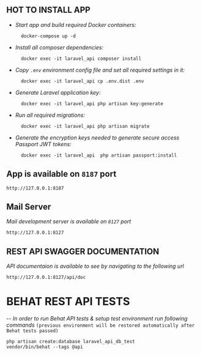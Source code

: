 
**HOT TO INSTALL APP**
--
     
* *Start app and build required Docker containers:*

        docker-compose up -d
      
* *Install all composer dependencies:*

        docker exec -it laravel_api composer install
        
* *Copy ``.env`` environment config file and set all required settings in it:*

        docker exec -it laravel_api cp .env.dist .env

* *Generate Laravel application key:*

        docker exec -it laravel_api php artisan key:generate
        
* *Run all required migrations:*

        docker exec -it laravel_api php artisan migrate
  
* *Generate the encryption keys needed to generate secure access Passport JWT tokens:*
    
        docker exec -it laravel_api  php artisan passport:install

App is available on ``8187`` port
--
    http://127.0.0.1:8187

**Mail Server**
--
*Mail development server is available on ``8127`` port*
        
    http://127.0.0.1:8127
    
**REST API SWAGGER DOCUMENTATION**
--
*API documentaion is available to see by navigating to the following url*
        
    http://127.0.0.1:8127/api/doc
    
# BEHAT REST API TESTS
--
*In order to run Behat API tests & setup test environment run following commands*
``(previous environment will be restored automatically after Behat tests passed)``
```
php artisan create:database laravel_api_db_test
vendor/bin/behat --tags @api
```
